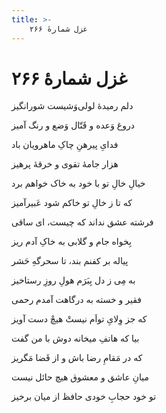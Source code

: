 ```yaml
---
title: >-
    غزل شمارهٔ ۲۶۶
---
```

# غزل شمارهٔ ۲۶۶

<div class="b" id="bn1"><div class="m1"><p>دلم رمیدهٔ لولی‌وَشیست شورانگیز</p></div>
<div class="m2"><p>دروغ وَعده و قَتّال وَضع و رنگ آمیز</p></div></div>
<div class="b" id="bn2"><div class="m1"><p>فدایِ پیرهنِ چاکِ ماهرویان باد</p></div>
<div class="m2"><p>هزار جامهٔ تقوی و خرقهٔ پرهیز</p></div></div>
<div class="b" id="bn3"><div class="m1"><p>خیالِ خالِ تو با خود به خاک خواهم برد</p></div>
<div class="m2"><p>که تا ز خالِ تو خاکم شود عَبیرآمیز</p></div></div>
<div class="b" id="bn4"><div class="m1"><p>فرشته عشق نداند که چیست، ای ساقی</p></div>
<div class="m2"><p>بِخواه جام و گلابی به خاکِ آدم ریز</p></div></div>
<div class="b" id="bn5"><div class="m1"><p>پیاله بر کفنم بند، تا سحرگهِ حَشر</p></div>
<div class="m2"><p>به مِی ز دل بِبَرَم هولِ روزِ رستاخیز</p></div></div>
<div class="b" id="bn6"><div class="m1"><p>فقیر و خسته به درگاهت آمدم رحمی</p></div>
<div class="m2"><p>که جز وِلایِ تواَم نیستْ هیچْ دست آویز</p></div></div>
<div class="b" id="bn7"><div class="m1"><p>بیا که هاتفِ میخانه دوش با من گفت</p></div>
<div class="m2"><p>که در مَقامِ رضا باش و از قَضا مَگریز</p></div></div>
<div class="b" id="bn8"><div class="m1"><p>میانِ عاشق و معشوق هیچ حائل نیست</p></div>
<div class="m2"><p>تو خود حجابِ خودی حافظ از میان برخیز</p></div></div>
